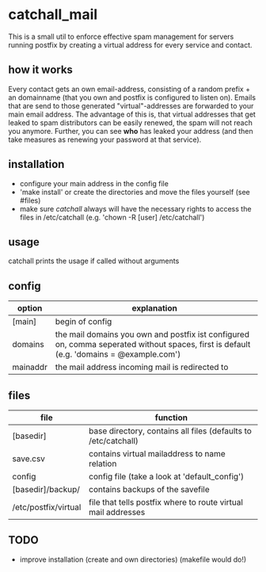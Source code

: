 # catchall_mail
This is a small util to enforce effective spam management for servers running postfix by creating a virtual address for every service and contact.

## how it works
Every contact gets an own email-address, consisting of a random prefix + an domainname (that you own and postfix is configured to listen on).
Emails that are send to those generated "virtual"-addresses are forwarded to your main email address.
The advantage of this is, that virtual addresses that get leaked to spam distributors can be easily renewed, the spam will not reach you anymore. Further, you can see **who** has leaked your address (and then take measures as renewing your password at that service).

## installation
* configure your main address in the config file
* 'make install' or create the directories and move the files yourself (see #files)
* make sure *catchall* always will have the necessary rights to access the files in /etc/catchall (e.g. 'chown -R [user] /etc/catchall')

## usage
catchall prints the usage if called without arguments

## config
| option | explanation |
|---|---|
| [main] | begin of config |
| domains | the mail domains you own and postfix ist configured on, comma seperated without spaces, first is default (e.g. 'domains = @example.com') |
| mainaddr | the mail address incoming mail is redirected to |

## files
| file | function |
|------------------|---------------------|
| [basedir] | base directory, contains all files (defaults to /etc/catchall) |
| save.csv | contains virtual mailaddress to name relation |
| config | config file (take a look at 'default_config') |
| [basedir]/backup/ | contains backups of the savefile |
| /etc/postfix/virtual | file that tells postfix where to route virtual mail addresses |


## TODO
* improve installation (create and own directories) (makefile would do!)
